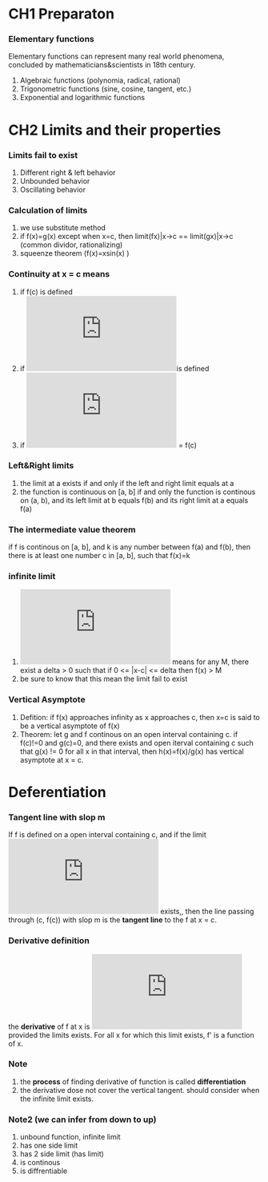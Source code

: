 # CH1 Preparaton

### Elementary functions 

Elementary functions can represent many real world phenomena, concluded by mathematicians&scientists in 18th century.

1. Algebraic functions (polynomia, radical, rational)
2. Trigonometric functions (sine, cosine, tangent, etc.)
3. Exponential and logarithmic functions


# CH2 Limits and their properties

### Limits fail to exist
1. Different right & left behavior
2. Unbounded behavior
3. Oscillating behavior

### Calculation of limits
1. we use substitute method 
2. if f(x)=g(x) except when x=c, then limit(fx)|x->c == limit(gx)|x->c (common dividor, rationalizing)
3. squeenze theorem (f(x)=xsin(x) )

### Continuity at x = c means
1. if f(c) is defined
2. if ![\lim_{x\rightarrow c}f(x)](http://latex.codecogs.com/gif.latex?%5Clim_%7Bx%5Crightarrow%20c%7Df%28x%29)is defined
3. if ![\lim_{x\rightarrow c}f(x)](http://latex.codecogs.com/gif.latex?%5Clim_%7Bx%5Crightarrow%20c%7Df%28x%29) = f(c)

### Left&Right limits
1. the limit at a exists if and only if the left and right limit equals at a
2. the function is continuous on [a, b] if and only the function is continous on (a, b), and its left limit at b equals f(b) and its right limit at a equals f(a)

### The intermediate value theorem
if f is continous on [a, b], and k is any number between f(a) and f(b), then there is at least one number c in [a, b], such that f(x)=k


### infinite limit
1. ![\lim_{x\rightarrow c}f(x)=\infty](http://latex.codecogs.com/gif.latex?%5Clim_%7Bx%5Crightarrow%20c%7Df%28x%29%3D%5Cinfty) means for any M, there exist a delta > 0 such that if 0 <= |x-c| <= delta then f(x) > M
2. be sure to know that this mean the limit fail to exist

### Vertical Asymptote
1. Defition: if f(x) approaches infinity as x approaches c, then x=c is said to be a vertical asymptote of f(x)
2. Theorem: let g and f continous on an open interval containing c. if f(c)!=0 and g(c)=0, and there exists and open iterval containing c such that g(x) != 0 for all x in that interval, then h(x)=f(x)/g(x) has vertical asymptote at x = c.



# Deferentiation

### Tangent line with slop m
If f is defined on a open interval containing c, and if the limit ![\lim_{\Delta x\rightarrow 0}\frac{\Delta y}{\Delta x}=\frac{f(x+\Delta x)-f(x)}{\Delta x}=m](http://latex.codecogs.com/gif.latex?%5Clim_%7B%5CDelta%20x%5Crightarrow%200%7D%5Cfrac%7B%5CDelta%20y%7D%7B%5CDelta%20x%7D%3D%5Cfrac%7Bf%28x&plus;%5CDelta%20x%29-f%28x%29%7D%7B%5CDelta%20x%7D%3Dm) exists,, then the line passing through (c, f(c)) with slop m is the **tangent line** to the f at x = c.


### Derivative definition
the **derivative** of f at x is ![f'(x)=\lim_{\Delta x\rightarrow 0}\frac{f(x+\Delta x)-f(x)}{\Delta x}](http://latex.codecogs.com/gif.latex?f%27%28x%29%3D%5Clim_%7B%5CDelta%20x%5Crightarrow%200%7D%5Cfrac%7Bf%28x&plus;%5CDelta%20x%29-f%28x%29%7D%7B%5CDelta%20x%7D) provided the limits exists. For all x for which this limit exists, f' is a function of x.

### Note
1. the **process** of finding derivative of function is called **differentiation**
2. the derivative dose not cover the vertical tangent. should consider when the infinite limit exists.

### Note2 (we can infer from down to up)
1. unbound function, infinite limit
2. has one side limit
3. has 2 side limit (has limit)
4. is continous
5. is diffrentiable
